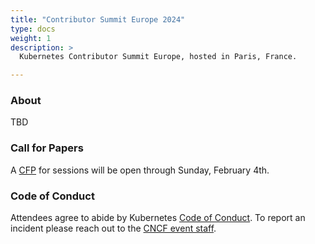 ```yaml
---
title: "Contributor Summit Europe 2024"
type: docs
weight: 1
description: >
  Kubernetes Contributor Summit Europe, hosted in Paris, France.

---
```



### About

TBD

### Call for Papers

A [CFP](https://forms.gle/mkJ7Q18LoQwRV1LPA) for sessions will be open through Sunday, February 4th.

[CFP]: (https://forms.gle/mkJ7Q18LoQwRV1LPA)

### Code of Conduct

Attendees agree to abide by Kubernetes [Code of Conduct]. To report an incident
please reach out to the [CNCF event staff].

[Code of Conduct]: /community/code-of-conduct
[CNCF event staff]: https://events.linuxfoundation.org/kubecon-cloudnativecon-europe/attend/code-of-conduct/#if-you-witness-unacceptable-behavior

[email us]: mailto:summit-team@kubernetes.io
